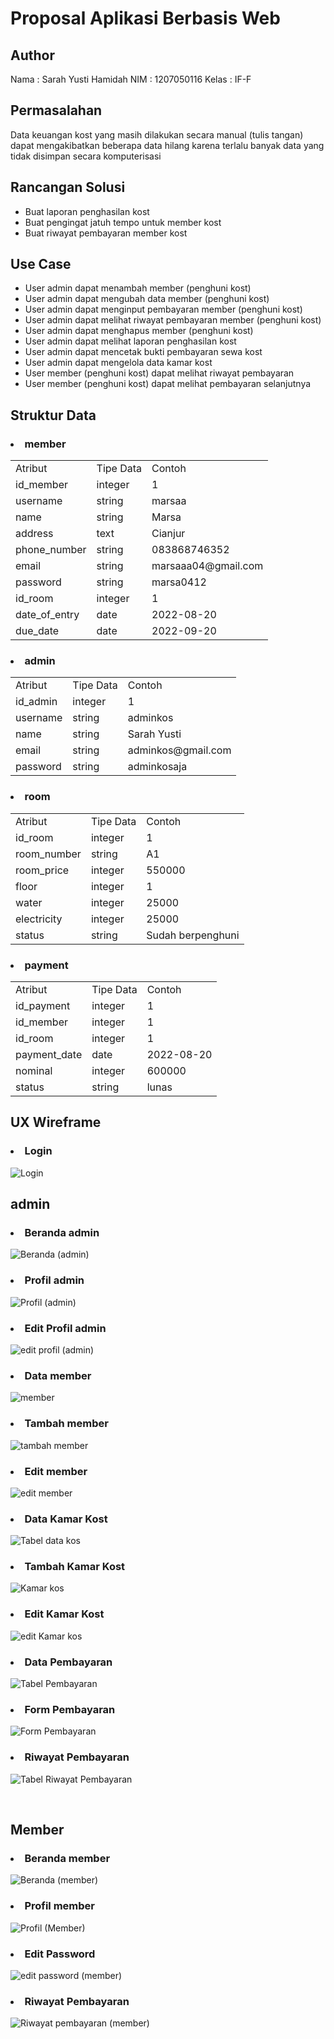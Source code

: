 # Proposal Aplikasi Berbasis Web
<h2>Author</h2>
<span>Nama  : Sarah Yusti Hamidah</span>
<span>NIM   : 1207050116</span>
<span>Kelas : IF-F</span>

<h2>Permasalahan</h2>
<span>Data keuangan kost yang masih dilakukan secara manual (tulis tangan) dapat mengakibatkan beberapa data hilang karena terlalu banyak data yang tidak disimpan secara komputerisasi</span>

<h2>Rancangan Solusi</h2>
<ul>
  <li>Buat laporan penghasilan kost</li>
  <li>Buat pengingat jatuh tempo untuk member kost</li>
  <li>Buat riwayat pembayaran member kost</li>
</ul>
<h2>Use Case</h2>
<ul>
  <li>User admin dapat menambah member (penghuni kost)</li>
  <li>User admin dapat mengubah data member (penghuni kost)</li>
  <li>User admin dapat menginput pembayaran member (penghuni kost)</li>
  <li>User admin dapat melihat riwayat pembayaran member (penghuni kost)</li>
  <li>User admin dapat menghapus member (penghuni kost)</li>
  <li>User admin dapat melihat laporan penghasilan kost</li>
  <li>User admin dapat mencetak bukti pembayaran sewa kost</li>
  <li>User admin dapat mengelola data kamar kost</li>
  <li>User member (penghuni kost) dapat melihat riwayat pembayaran </li>
  <li>User member (penghuni kost) dapat melihat pembayaran selanjutnya </li>
</ul>

<h2>Struktur Data</h2>
<h3><li>member</li></h3>
  <table>
    <tr>
        <td>Atribut</td>
        <td>Tipe Data</td>
        <td>Contoh</td>
    </tr>
    <tr>
        <td>id_member</td>
        <td>integer</td>
        <td>1</td>
    </tr>
    <tr>
        <td>username</td>
        <td>string</td>
        <td>marsaa</td>
    </tr>
    <tr>
        <td>name</td>
        <td>string</td>
        <td>Marsa</td>
    </tr>
    <tr>
        <td>address</td>
        <td>text</td>
        <td>Cianjur</td>
    </tr>
    <tr>
        <td>phone_number</td>
        <td>string</td>
        <td>083868746352</td>
    </tr>
    <tr>
        <td>email</td>
        <td>string</td>
        <td>marsaaa04@gmail.com</td>
    </tr>
    <tr>
        <td>password</td>
        <td>string</td>
        <td>marsa0412</td>
    </tr>
    <tr>
        <td>id_room</td>
        <td>integer</td>
        <td>1</td>
    </tr>
    <tr>
        <td>date_of_entry</td>
        <td>date</td>
        <td>2022-08-20</td>
    </tr>
     <tr>
        <td>due_date</td>
        <td>date</td>
        <td>2022-09-20</td>
    </tr>
  </table>
  
<h3><li>admin</li></h3>
  <table>
    <tr>
        <td>Atribut</td>
        <td>Tipe Data</td>
        <td>Contoh</td>
    </tr>
    <tr>
        <td>id_admin</td>
        <td>integer</td>
        <td>1</td>
    </tr>
    <tr>
        <td>username</td>
        <td>string</td>
        <td>adminkos</td>
    </tr>
    <tr>
        <td>name</td>
        <td>string</td>
        <td>Sarah Yusti</td>
    </tr>
    <tr>
        <td>email</td>
        <td>string</td>
        <td>adminkos@gmail.com</td>
    </tr>
    <tr>
        <td>password</td>
        <td>string</td>
        <td>adminkosaja</td>
    </tr>
  </table>
  
<h3><li>room</li></h3>
  <table>
    <tr>
        <td>Atribut</td>
        <td>Tipe Data</td>
        <td>Contoh</td>
    </tr>
    <tr>
        <td>id_room</td>
        <td>integer</td>
        <td>1</td>
    </tr>
    <tr>
        <td>room_number</td>
        <td>string</td>
        <td>A1</td>
    </tr>
    <tr>
        <td>room_price</td>
        <td>integer</td>
        <td>550000</td>
    </tr>
    <tr>
        <td>floor</td>
        <td>integer</td>
        <td>1</td>
    </tr>
    <tr>
        <td>water</td>
        <td>integer</td>
        <td>25000</td>
    </tr>
    <tr>
        <td>electricity</td>
        <td>integer</td>
        <td>25000</td>
    </tr>
    <tr>
        <td>status</td>
        <td>string</td>
        <td>Sudah berpenghuni</td>
    </tr>
  </table>
  
<h3><li>payment</li></h3>
  <table>
    <tr>
        <td>Atribut</td>
        <td>Tipe Data</td>
        <td>Contoh</td>
    </tr>
    <tr>
        <td>id_payment</td>
        <td>integer</td>
        <td>1</td>
    </tr>
    <tr>
        <td>id_member</td>
        <td>integer</td>
        <td>1</td>
    </tr>
    <tr>
        <td>id_room</td>
        <td>integer</td>
        <td>1</td>
    </tr>
    <tr>
        <td>payment_date</td>
        <td>date</td>
        <td>2022-08-20</td>
    </tr>
    <tr>
        <td>nominal</td>
        <td>integer</td>
        <td>600000</td>
    </tr>
    <tr>
        <td>status</td>
        <td>string</td>
        <td>lunas</td>
    </tr>
  </table>


<h2>UX Wireframe</h2>
<h3><li>Login</li></h3>

![Login](https://user-images.githubusercontent.com/82995130/189541656-37064ed1-0416-4f74-9aeb-2785c679c444.png)

<h2>admin</h2>

<h3><li>Beranda admin</li></h3>

![Beranda (admin)](https://user-images.githubusercontent.com/82995130/189543768-e5177368-44dd-417c-a052-a9b535be4eed.png)

<h3><li>Profil admin</li></h3>

![Profil (admin)](https://user-images.githubusercontent.com/82995130/189543761-aa575cd6-3770-47ee-8f29-e5a60d766c97.png)

<h3><li>Edit Profil admin</li></h3>

![edit profil (admin)](https://user-images.githubusercontent.com/82995130/189543756-5e96c442-0b3e-423a-8518-1811d209f0d2.png)

<h3><li>Data member</li></h3>

![member](https://user-images.githubusercontent.com/82995130/189543741-d03ad821-e5b8-4224-ba2a-3dd6def557c0.png)

<h3><li>Tambah member</li></h3>

![tambah member](https://user-images.githubusercontent.com/82995130/189543735-9cf3ff23-4a60-4342-83a1-2a09a1a17fb5.png)

<h3><li>Edit member</li></h3>

![edit member](https://user-images.githubusercontent.com/82995130/189543723-7b213af7-995f-4a98-975c-f310bb65ac68.png)

<h3><li>Data Kamar Kost</li></h3>

![Tabel data kos](https://user-images.githubusercontent.com/82995130/189544174-aa9395de-2444-40f2-a40a-45206edd21af.png)

<h3><li>Tambah Kamar Kost</li></h3>

![Kamar kos](https://user-images.githubusercontent.com/82995130/189543705-6e22eac4-d937-45cf-a758-e04ff6dd18f1.png)

<h3><li>Edit Kamar Kost</li></h3>

![edit Kamar kos](https://user-images.githubusercontent.com/82995130/189543676-254c549c-5c43-4efc-86a3-a7fb5a3dab80.png)

<h3><li>Data Pembayaran</li></h3>

![Tabel Pembayaran](https://user-images.githubusercontent.com/82995130/189543669-bf4c2a6d-3d31-4432-b81c-f2f6b4bd074c.png)

<h3><li>Form Pembayaran</li></h3>

![Form Pembayaran](https://user-images.githubusercontent.com/82995130/189543656-3bf282b0-d6de-425f-96c6-e7ae929b7bf9.png)

<h3><li>Riwayat Pembayaran</li></h3>

![Tabel Riwayat Pembayaran](https://user-images.githubusercontent.com/82995130/189543648-f05337d5-1d8b-4c30-9f2a-89c2acf29500.png)


<br>


<h2>Member</h2>

<h3><li>Beranda member</li></h3>

![Beranda (member)](https://user-images.githubusercontent.com/82995130/189542205-7f3571a2-7f17-4097-ad4b-408e93fd06bc.png)

<h3><li>Profil member</li></h3>

![Profil (Member)](https://user-images.githubusercontent.com/82995130/189542224-d71b528a-6be9-4509-b1fc-55d50d1c9f8a.png)

<h3><li>Edit Password</li></h3>

![edit password (member)](https://user-images.githubusercontent.com/82995130/189542237-a9daff1d-6328-4676-b14d-545e6a7c71a0.png)

<h3><li>Riwayat Pembayaran</li></h3>

![Riwayat pembayaran (member)](https://user-images.githubusercontent.com/82995130/189543635-a995544f-0314-4508-88e3-9c268ce93a4f.png)










